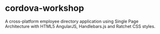 cordova-workshop
================

A cross-platform employee directory application using Single Page Architecture with HTML5 AngularJS, Handlebars.js and Ratchet CSS styles.
